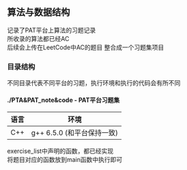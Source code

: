 ## 算法与数据结构
记录了PAT平台上算法的习题记录  
所收录的算法都已经AC  
后续会上传在LeetCode中AC的题目 整合成一个习题集项目
### 目录结构
不同目录代表不同平台的习题，执行环境和执行的代码会有所不同
#### ./PTA&PAT_note&code - PAT平台习题集
|  语言   | 环境  |
|  ----  | ----  |
| C++  | g++ 6.5.0 (和平台保持一致) |
exercise_list中声明的函数，都已经实现  
将题目对应的函数放到main函数中执行即可
